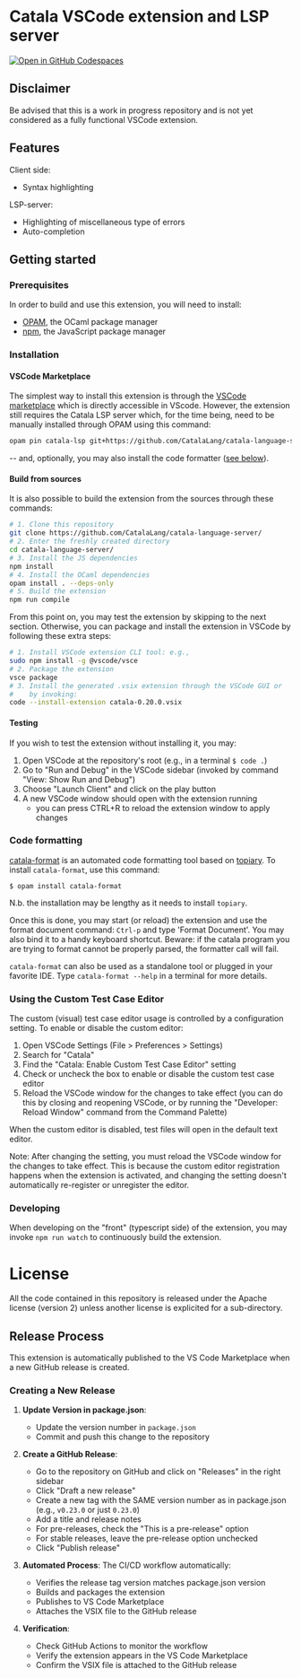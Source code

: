 # Catala VSCode extension and LSP server

[![Open in GitHub Codespaces](https://github.com/codespaces/badge.svg)](https://codespaces.new/CatalaLang/catala-language-server?quickstart=1)

## Disclaimer

Be advised that this is a work in progress repository and is not yet
considered as a fully functional VSCode extension.

## Features

Client side:

- Syntax highlighting

LSP-server:

- Highlighting of miscellaneous type of errors
- Auto-completion

## Getting started

### Prerequisites

In order to build and use this extension, you will need to
install:

- [OPAM](https://github.com/ocaml/opam), the OCaml package manager
- [npm](https://www.npmjs.com/), the JavaScript package manager

### Installation

#### VSCode Marketplace

The simplest way to install this extension is through the [VSCode
marketplace](https://marketplace.visualstudio.com/items?itemName=catalalang.catala)
which is directly accessible in VScode. However, the extension still
requires the Catala LSP server which, for the time being, need to be
manually installed through OPAM using this command:

```bash
opam pin catala-lsp git+https://github.com/CatalaLang/catala-language-server.git
```

-- and, optionally, you may also install the code formatter ([see
below](#code-formatting)).

#### Build from sources

It is also possible to build the extension from the sources through
these commands:

```bash
# 1. Clone this repository
git clone https://github.com/CatalaLang/catala-language-server/
# 2. Enter the freshly created directory
cd catala-language-server/
# 3. Install the JS dependencies
npm install
# 4. Install the OCaml dependencies
opam install . --deps-only
# 5. Build the extension
npm run compile
```

From this point on, you may test the extension by skipping to the next
section. Otherwise, you can package and install the extension in
VSCode by following these extra steps:

```bash
# 1. Install VSCode extension CLI tool: e.g.,
sudo npm install -g @vscode/vsce
# 2. Package the extension
vsce package
# 3. Install the generated .vsix extension through the VSCode GUI or
#    by invoking:
code --install-extension catala-0.20.0.vsix
```

#### Testing

If you wish to test the extension without installing it, you may:

1. Open VSCode at the repository's root (e.g., in a terminal `$ code
.`)
2. Go to "Run and Debug" in the VSCode sidebar (invoked by command "View: Show Run and Debug")
3. Choose "Launch Client" and click on the play button
4. A new VSCode window should open with the extension running
   - you can press CTRL+R to reload the extension window to apply changes

### Code formatting

[catala-format](https://github.com/CatalaLang/catala-format) is an
automated code formatting tool based on
[topiary](https://github.com/tweag/topiary/). To install
`catala-format`, use this command:

```
$ opam install catala-format
```

N.b. the installation may be lengthy as it needs to install `topiary`.

Once this is done, you may start (or reload) the extension and use the
format document command: `Ctrl-p` and type 'Format Document'. You may
also bind it to a handy keyboard shortcut. Beware: if the catala
program you are trying to format cannot be properly parsed, the
formatter call will fail.

`catala-format` can also be used as a standalone tool or plugged in
your favorite IDE. Type `catala-format --help` in a terminal for more
details.

### Using the Custom Test Case Editor

The custom (visual) test case editor usage is controlled by a configuration setting. To enable or disable the custom editor:

1. Open VSCode Settings (File > Preferences > Settings)
2. Search for "Catala"
3. Find the "Catala: Enable Custom Test Case Editor" setting
4. Check or uncheck the box to enable or disable the custom test case editor
5. Reload the VSCode window for the changes to take effect (you can do this by closing and reopening VSCode, or by running the "Developer: Reload Window" command from the Command Palette)

When the custom editor is disabled, test files will open in the default text editor.

Note: After changing the setting, you must reload the VSCode window for the changes to take effect. This is because the custom editor registration happens when the extension is activated, and changing the setting doesn't automatically re-register or unregister the editor.

### Developing

When developing on the "front" (typescript side) of the extension, you may invoke
`npm run watch` to continuously build the extension.

# License

All the code contained in this repository is released under the Apache
license (version 2) unless another license is explicited for a
sub-directory.

## Release Process

This extension is automatically published to the VS Code Marketplace when a new GitHub release is created.

### Creating a New Release

1. **Update Version in package.json**:

   - Update the version number in `package.json`
   - Commit and push this change to the repository

2. **Create a GitHub Release**:

   - Go to the repository on GitHub and click on "Releases" in the right sidebar
   - Click "Draft a new release"
   - Create a new tag with the SAME version number as in package.json (e.g., `v0.23.0` or just `0.23.0`)
   - Add a title and release notes
   - For pre-releases, check the "This is a pre-release" option
   - For stable releases, leave the pre-release option unchecked
   - Click "Publish release"

3. **Automated Process**:
   The CI/CD workflow automatically:

   - Verifies the release tag version matches package.json version
   - Builds and packages the extension
   - Publishes to VS Code Marketplace
   - Attaches the VSIX file to the GitHub release

4. **Verification**:
   - Check GitHub Actions to monitor the workflow
   - Verify the extension appears in the VS Code Marketplace
   - Confirm the VSIX file is attached to the GitHub release
